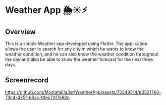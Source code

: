 # Weather App 🌦☀⚡ 

## Overview

This is a simple Weather app developed using Flutter.
The application allows the user to search for any city in which he wants to know the weather condition, and he can also know the weather condition throughout the day and also be able to know the weather forecast for the next three days.

## Screenrecord
https://github.com/MostafaEla3sr/WeatherApp/assets/73349514/b35217b8-73c4-475f-b6ac-0fec72f7e62c
